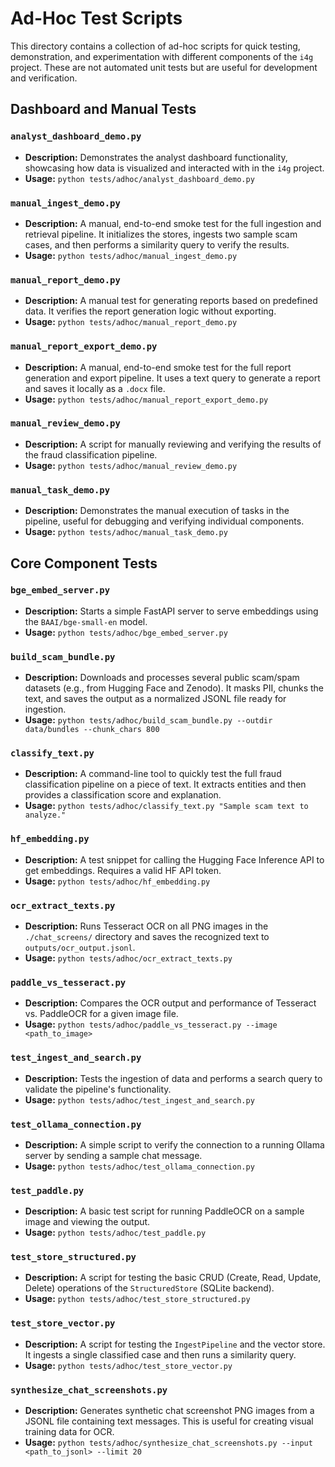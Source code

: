 # Ad-Hoc Test Scripts

This directory contains a collection of ad-hoc scripts for quick testing, demonstration, and experimentation with different components of the `i4g` project. These are not automated unit tests but are useful for development and verification.

## Dashboard and Manual Tests

### `analyst_dashboard_demo.py`
-   **Description:** Demonstrates the analyst dashboard functionality, showcasing how data is visualized and interacted with in the `i4g` project.
-   **Usage:** `python tests/adhoc/analyst_dashboard_demo.py`

### `manual_ingest_demo.py`
-   **Description:** A manual, end-to-end smoke test for the full ingestion and retrieval pipeline. It initializes the stores, ingests two sample scam cases, and then performs a similarity query to verify the results.
-   **Usage:** `python tests/adhoc/manual_ingest_demo.py`

### `manual_report_demo.py`
-   **Description:** A manual test for generating reports based on predefined data. It verifies the report generation logic without exporting.
-   **Usage:** `python tests/adhoc/manual_report_demo.py`

### `manual_report_export_demo.py`
-   **Description:** A manual, end-to-end smoke test for the full report generation and export pipeline. It uses a text query to generate a report and saves it locally as a `.docx` file.
-   **Usage:** `python tests/adhoc/manual_report_export_demo.py`

### `manual_review_demo.py`
-   **Description:** A script for manually reviewing and verifying the results of the fraud classification pipeline.
-   **Usage:** `python tests/adhoc/manual_review_demo.py`

### `manual_task_demo.py`
-   **Description:** Demonstrates the manual execution of tasks in the pipeline, useful for debugging and verifying individual components.
-   **Usage:** `python tests/adhoc/manual_task_demo.py`

## Core Component Tests

### `bge_embed_server.py`
-   **Description:** Starts a simple FastAPI server to serve embeddings using the `BAAI/bge-small-en` model.
-   **Usage:** `python tests/adhoc/bge_embed_server.py`

### `build_scam_bundle.py`
-   **Description:** Downloads and processes several public scam/spam datasets (e.g., from Hugging Face and Zenodo). It masks PII, chunks the text, and saves the output as a normalized JSONL file ready for ingestion.
-   **Usage:** `python tests/adhoc/build_scam_bundle.py --outdir data/bundles --chunk_chars 800`

### `classify_text.py`
-   **Description:** A command-line tool to quickly test the full fraud classification pipeline on a piece of text. It extracts entities and then provides a classification score and explanation.
-   **Usage:** `python tests/adhoc/classify_text.py "Sample scam text to analyze."`

### `hf_embedding.py`
-   **Description:** A test snippet for calling the Hugging Face Inference API to get embeddings. Requires a valid HF API token.
-   **Usage:** `python tests/adhoc/hf_embedding.py`

### `ocr_extract_texts.py`
-   **Description:** Runs Tesseract OCR on all PNG images in the `./chat_screens/` directory and saves the recognized text to `outputs/ocr_output.jsonl`.
-   **Usage:** `python tests/adhoc/ocr_extract_texts.py`

### `paddle_vs_tesseract.py`
-   **Description:** Compares the OCR output and performance of Tesseract vs. PaddleOCR for a given image file.
-   **Usage:** `python tests/adhoc/paddle_vs_tesseract.py --image <path_to_image>`

### `test_ingest_and_search.py`
-   **Description:** Tests the ingestion of data and performs a search query to validate the pipeline's functionality.
-   **Usage:** `python tests/adhoc/test_ingest_and_search.py`

### `test_ollama_connection.py`
-   **Description:** A simple script to verify the connection to a running Ollama server by sending a sample chat message.
-   **Usage:** `python tests/adhoc/test_ollama_connection.py`

### `test_paddle.py`
-   **Description:** A basic test script for running PaddleOCR on a sample image and viewing the output.
-   **Usage:** `python tests/adhoc/test_paddle.py`

### `test_store_structured.py`
-   **Description:** A script for testing the basic CRUD (Create, Read, Update, Delete) operations of the `StructuredStore` (SQLite backend).
-   **Usage:** `python tests/adhoc/test_store_structured.py`

### `test_store_vector.py`
-   **Description:** A script for testing the `IngestPipeline` and the vector store. It ingests a single classified case and then runs a similarity query.
-   **Usage:** `python tests/adhoc/test_store_vector.py`

### `synthesize_chat_screenshots.py`
-   **Description:** Generates synthetic chat screenshot PNG images from a JSONL file containing text messages. This is useful for creating visual training data for OCR.
-   **Usage:** `python tests/adhoc/synthesize_chat_screenshots.py --input <path_to_jsonl> --limit 20`
